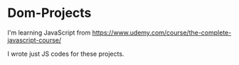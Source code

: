 # Dom-Projects

I'm learning JavaScript from
https://www.udemy.com/course/the-complete-javascript-course/

I wrote just JS codes for these projects.

